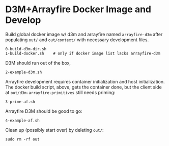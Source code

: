 # D3M+Arrayfire Docker Image and Develop

Build global docker image w/ d3m and arrayfire named `arrayfire-d3m`
after populating `out/` and `out/context/` with necessary development
files.

    0-build-d3m-dir.sh
    1-build-docker.sh    # only if docker image list lacks arrayfire-d3m

D3M should run out of the box,

    2-example-d3m.sh

Arrayfire development requires container initialization and host
initialization. The docker build script, above, gets the container
done, but the client side at `out/d3m-arrayfire-primitives` still
needs priming:

    3-prime-af.sh

Arrayfire D3M should be good to go:

    4-example-af.sh

Clean up (possibly start over) by deleting `out/`:

    sudo rm -rf out
